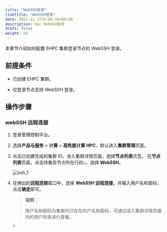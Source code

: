 ```yaml
---
title: "WebSSH登录"
linkTitle: "WebSSH登录"
date: 2021-11-1T10:08:56+09:00
description: hpc WebSSH登录
draft: false
weight: 50
---
```


本章节介绍如何配置 EHPC 集群登录节点的 WebSSH 登录。

## 前提条件

- 已创建 EHPC 集群。

- 仅登录节点支持 WebSSH 登录。

## 操作步骤

### webSSH 远程连接

1. 登录管理控制平台。

2. 选择**产品与服务** > **计算** > **高性能计算 HPC**，默认进入**集群管理**页面。


3. 点击已创建完成的集群 ID，进入集群详情页面，选择**节点列表**页签。 在**节点列表**页面，点击待重启节点所在行的<img src="../../../_images/more_operation.png" style="zoom:50%;" />，选择 **WebSSH**。

   ![ssh_1](../../../_images/ssh_1.png)

3. 在弹出的**远程连接**窗口中，选择 **WebSSH 远程连接**，并输入用户名和密码，点击**确定**即可。
   > **说明**：
   >
   > 用户名和密码为集群内已存在的户名和密码，可通过进入集群详情页面内的用户列表进行查看。
   
   <img src="../../../_images/remote_login_2.png" style="zoom:50%;" />




